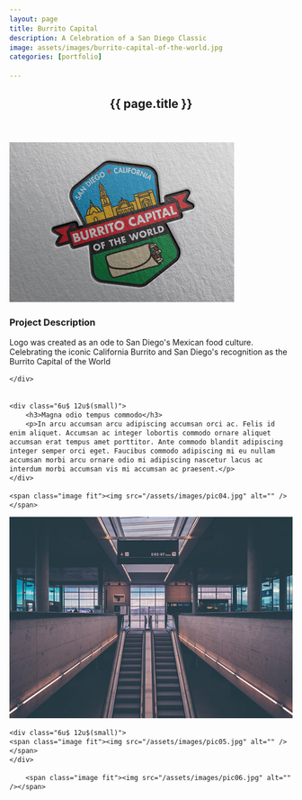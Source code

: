```yaml
---
layout: page
title: Burrito Capital
description: A Celebration of a San Diego Classic
image: assets/images/burrito-capital-of-the-world.jpg
categories: [portfolio]

---
```

<section id="one">
	<div class="inner">
		<header class="major">
			<h1> {{ page.title }} </h1>
		</header>

<!-- Content -->
<span class="image fit"><img src="/assets/images/burrito-capital-of-the-world.jpg" alt="" /></span>


<div class="row">
	<div class="6u 12u$(small)">
		<h3>Project Description</h3>
		<p>Logo was created as an ode to San Diego's Mexican food culture. Celebrating the iconic California Burrito and San Diego's recognition as the Burrito Capital of the World </p>

	</div>


	<div class="6u$ 12u$(small)">
		<h3>Magna odio tempus commodo</h3>
		<p>In arcu accumsan arcu adipiscing accumsan orci ac. Felis id enim aliquet. Accumsan ac integer lobortis commodo ornare aliquet accumsan erat tempus amet porttitor. Ante commodo blandit adipiscing integer semper orci eget. Faucibus commodo adipiscing mi eu nullam accumsan morbi arcu ornare odio mi adipiscing nascetur lacus ac interdum morbi accumsan vis mi accumsan ac praesent.</p>
	</div>

	<span class="image fit"><img src="/assets/images/pic04.jpg" alt="" /></span>


  <div class="row">
  	<div class="6u 12u$(small)">
    <span class="image fit"><img src="/assets/images/pic05.jpg" alt="" /></span>
  	</div>


  	<div class="6u$ 12u$(small)">
    <span class="image fit"><img src="/assets/images/pic05.jpg" alt="" /></span>
  	</div>

		<span class="image fit"><img src="/assets/images/pic06.jpg" alt="" /></span>
